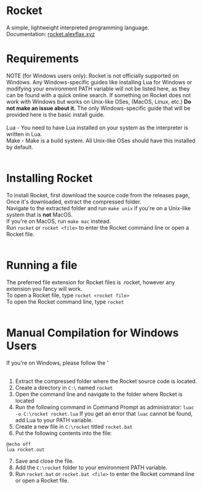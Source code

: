 # Rocket
A simple, lightweight interpreted programming language.<br>
Documentation: [rocket.alexflax.xyz](https://rocket.alexflax.xyz/)<br>
# Requirements<br>
NOTE (for Windows users only): Rocket is not officially supported on Windows. Any Windows-specific guides like installing Lua for Windows or modifying your environment PATH variable will not be listed here, as they can be found with a quick online search. If something on Rocket does not work with Windows but works on Unix-like OSes, (MacOS, Linux, etc.) **Do not make an issue about it.** The only Windows-specific guide that will be provided here is the basic install guide.<br><br>
Lua - You need to have Lua installed on your system as the interpreter is written in Lua.<br>
Make - Make is a build system. All Unix-like OSes should have this installed by default.<br><br>
# Installing Rocket<br>
To install Rocket, first download the source code from the releases page,<br>
Once it's downloaded, extract the compressed folder.<br>
Navigate to the extracted folder and run `make unix` if you're on a Unix-like system that is **not** MacOS.<br>
If you're on MacOS, run `make mac` instead.<br>
Run `rocket` or `rocket <file>` to enter the Rocket command line or open a Rocket file.<br><br>
# Running a file<br>
The preferred file extension for Rocket files is .rocket, however any extension you fancy will work.<br>
To open a Rocket file, type `rocket <rocket file>`<br>
To open the Rocket command line, type `rocket`<br><br>
# Manual Compilation for Windows Users<br>
If you're on Windows, please follow the '<br><br>

1. Extract the compressed folder where the Rocket source code is located.<br>
2. Create a directory in `C:\` named `rocket`<br>
3. Open the command line and navigate to the folder where Rocket is located<br>
4. Run the following command in Command Prompt as administrator: `luac -o C:\rocket rocket.lua` If you get an error that `luac` cannot be found, add Lua to your PATH variable.<br>
5. Create a new file in `C:\rocket` titled `rocket.bat`<br>
6. Put the following contents into the file:<br>
```batch
@echo off
lua rocket.out
```
7. Save and close the file.<br>
8. Add the `C:\rocket` folder to your environment PATH variable.<br>
9. Run `rocket.bat` or `rocket.bat <file>` to enter the Rocket command line or open a Rocket file.
